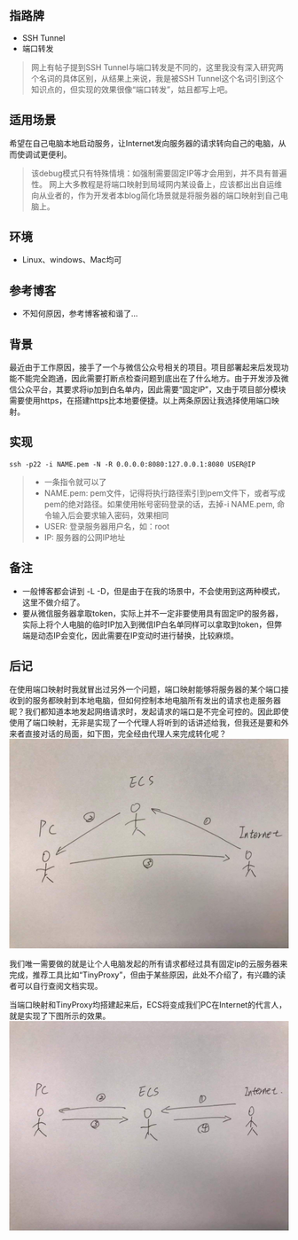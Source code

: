 ## 指路牌
* SSH Tunnel
* 端口转发
> 网上有帖子提到SSH Tunnel与端口转发是不同的，这里我没有深入研究两个名词的具体区别，从结果上来说，我是被SSH Tunnel这个名词引到这个知识点的，但实现的效果很像“端口转发”，姑且都写上吧。

## 适用场景
希望在自己电脑本地启动服务，让Internet发向服务器的请求转向自己的电脑，从而使调试更便利。
> 该debug模式只有特殊情境：如强制需要固定IP等才会用到，并不具有普遍性。
> 网上大多教程是将端口映射到局域网内某设备上，应该都出出自运维向从业者的，作为开发者本blog简化场景就是将服务器的端口映射到自己电脑上。

## 环境
* Linux、windows、Mac均可

## 参考博客
* 不知何原因，参考博客被和谐了...

## 背景
最近由于工作原因，接手了一个与微信公众号相关的项目。项目部署起来后发现功能不能完全跑通，因此需要打断点检查问题到底出在了什么地方。由于开发涉及微信公众平台，其要求将ip加到白名单内，因此需要“固定IP”，又由于项目部分模块需要使用https，在搭建https比本地要便捷。以上两条原因让我选择使用端口映射。

## 实现
```
ssh -p22 -i NAME.pem -N -R 0.0.0.0:8080:127.0.0.1:8080 USER@IP
```
> * 一条指令就可以了
> * NAME.pem: pem文件，记得将执行路径索引到pem文件下，或者写成pem的绝对路径。如果使用帐号密码登录的话，去掉-i NAME.pem, 命令输入后会要求输入密码，效果相同
> * USER: 登录服务器用户名，如：root
> * IP: 服务器的公网IP地址

## 备注
* 一般博客都会讲到 -L -D，但是由于在我的场景中，不会使用到这两种模式，这里不做介绍了。
* 要从微信服务器拿取token，实际上并不一定非要使用具有固定IP的服务器，实际上将个人电脑的临时IP加入到微信IP白名单同样可以拿取到token，但弊端是动态IP会变化，因此需要在IP变动时进行替换，比较麻烦。

## 后记
在使用端口映射时我就冒出过另外一个问题，端口映射能够将服务器的某个端口接收到的服务都映射到本地电脑，但如何控制本地电脑所有发出的请求也走服务器昵？我们都知道本地发起网络请求时，发起请求的端口是不完全可控的。因此即使使用了端口映射，无非是实现了一个代理人将听到的话讲述给我，但我还是要和外来者直接对话的局面，如下图，完全经由代理人来完成转化呢？
![](https://github.com/HaythamXu/Blogs/blob/main/picture/001%20SSH%20Tunnel%E7%AB%AF%E5%8F%A3%E8%BD%AC%E5%8F%91/01.jpeg)

我们唯一需要做的就是让个人电脑发起的所有请求都经过具有固定ip的云服务器来完成，推荐工具比如“TinyProxy”，但由于某些原因，此处不介绍了，有兴趣的读者可以自行查阅文档实现。

当端口映射和TinyProxy均搭建起来后，ECS将变成我们PC在Internet的代言人，就是实现了下图所示的效果。
![](https://github.com/HaythamXu/Blogs/blob/main/picture/001%20SSH%20Tunnel%E7%AB%AF%E5%8F%A3%E8%BD%AC%E5%8F%91/02.jpeg)
